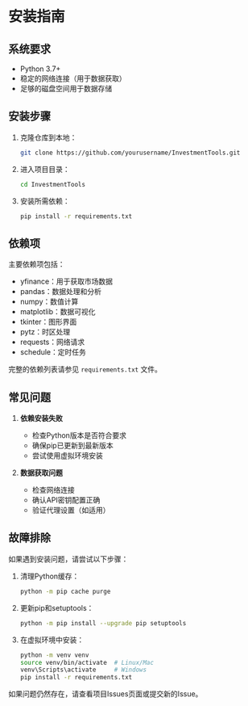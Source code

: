 # 安装指南

## 系统要求

- Python 3.7+
- 稳定的网络连接（用于数据获取）
- 足够的磁盘空间用于数据存储

## 安装步骤

1. 克隆仓库到本地：
   ```bash
   git clone https://github.com/yourusername/InvestmentTools.git
   ```

2. 进入项目目录：
   ```bash
   cd InvestmentTools
   ```

3. 安装所需依赖：
   ```bash
   pip install -r requirements.txt
   ```

## 依赖项

主要依赖项包括：

- yfinance：用于获取市场数据
- pandas：数据处理和分析
- numpy：数值计算
- matplotlib：数据可视化
- tkinter：图形界面
- pytz：时区处理
- requests：网络请求
- schedule：定时任务

完整的依赖列表请参见 `requirements.txt` 文件。

## 常见问题

1. **依赖安装失败**
   - 检查Python版本是否符合要求
   - 确保pip已更新到最新版本
   - 尝试使用虚拟环境安装

2. **数据获取问题**
   - 检查网络连接
   - 确认API密钥配置正确
   - 验证代理设置（如适用）

## 故障排除

如果遇到安装问题，请尝试以下步骤：

1. 清理Python缓存：
   ```bash
   python -m pip cache purge
   ```

2. 更新pip和setuptools：
   ```bash
   python -m pip install --upgrade pip setuptools
   ```

3. 在虚拟环境中安装：
   ```bash
   python -m venv venv
   source venv/bin/activate  # Linux/Mac
   venv\Scripts\activate     # Windows
   pip install -r requirements.txt
   ```

如果问题仍然存在，请查看项目Issues页面或提交新的Issue。
